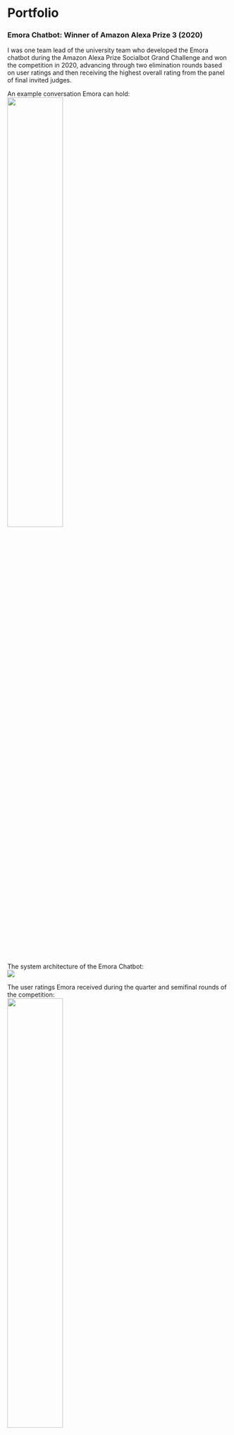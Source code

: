 # Portfolio

### Emora Chatbot: Winner of Amazon Alexa Prize 3 (2020)

I was one team lead of the university team who developed the Emora chatbot during the Amazon Alexa Prize Socialbot Grand Challenge and won the competition in 2020, advancing through two elimination rounds based on user ratings and then receiving the highest overall rating from the panel of final invited judges.

An example conversation Emora can hold:
<br>
<img src="images/emora_convo_example.png" style="width:50%; height:auto;"/>

The system architecture of the Emora Chatbot:
<br>
<img src="images/architecture.png"/>

The user ratings Emora received during the quarter and semifinal rounds of the competition:
<br>
<img src="images/dailyrating.png" style="width:50%; height:auto;"/>

**More Information:**
* Read the Amazon Technical Proceedings paper [here](https://m.media-amazon.com/images/G/01/mobile-apps/dex/alexa/alexaprize/assets/challenge3/proceedings/Emory-Emora.pdf)

* &#9733; Code for running the winning Emora is available at the [Emora Github Repository](https://github.com/emora-chat/emora_ap3_parlai).

* Emora in the News in an [Amazon Article](https://www.amazon.science/latest-news/alexa-prize-interviews?fbclid=IwAR2Iu7HwssbVvqmy1AB2gSOtZfoOps5nbxcpQqlTLgrz1czMtWnEH5X1JVY) and an [Emory Article](https://news.emory.edu/stories/2020/08/er_alexa_prize/campus.html)!

* Learn more about Emora from our [Youtube Playlist](https://www.youtube.com/playlist?list=PLsMGYQfhCveJE1uSslBZjoiRAVHDJoiQa)!

---

### Article QABot using Generative AI

As an intern, I developed an article-grounded conversational question-answering dialogue system that ingests online FAQ documents in order to offer customer support. I worked on the evaluation and integration of numerous approaches to dialogue-relevant tasks into the dialogue system, including information-retrieval, hallucination-detection, and response generation, focusing on prompt-based large language model approaches.

An example prompt for response generation:
<br>
<div style="border: 2px solid black; display: inline-block; padding: 10px;">
  <img src="images/articlebot_response_example.png" style="width:50%; height:auto;"/>
</div>

Overall Article QABot architecture:
<br>
<img src="images/articlebot_architecture.png" style="width:50%; height:auto;"/>

Measured response correctness for Article QABot:
<br>
<img src="images/articlebot_response_prompt_improvement.png" style="width:50%; height:auto;"/>

---

### ConvoSenseGenerator

I developed ConvoSenseGenerator, a fine-tuned T5 model that generates commonsense inferences for a provided dialogue context. It is fine-tuned on a new dialogue commonsense dataset, ConvoSense, collected using GPT that boasts greater contextual novelty, a higher volume of inferences per example, and substantially enriched detail compared to previous datasets. 

Example commonsense inference outputs of the ConvoSenseGenerator:
<br>
<img src="images/convosense_model_example_edit.png" style="width:50%; height:auto;"/>

Illustration of the ConvoSense ChatGPT framework including an example of the prompt: 
<br>
<img src="images/convosense_design.png" style="width:50%; height:auto;"/>

Empirical results from human evaluation demonstrating the superiority of the ConvoSenseGenerator:
<br>
<img src="images/convosense_model_results.png" style="width:50%; height:auto;"/>

**More Information:**

* Read the TACL 2024 paper [here](https://aclanthology.org/2023.acl-long.839/)!

* &#9733; Code for the ConvoSense project is available at the [Github repository]()

* &#9733; **Trained Model:** Our best-performing ConvoSense-trained model is released through HuggingFace [here](https://huggingface.co/sefinch/ConvoSenseGenerator)!

---

### Explicit Reasoning over Commonsense for Dialogue Response Generation

I developed a commonsense-grounded chatbot that leverages explicit reasoning similar to chain-of-thought prompting to integrate ConvoSenseGenerator outputs into dialogue response generation using GPT.

Example dialogue showing motivation of explicit reasoning over commonsense inferences to guide follow-up response generation:
<br>
<img src="images/dialogue-commonsense-example_cropped.png" style="width:25%; height:auto;"/>

Illustrative responses generated from the proposed approach (CS-E) and alternatives:
<br>
<img src="images/rgcs_example.png" style="width:50%; height:auto;"/>

Human evaluation results showing superiority of proposed approach (ConvoSense-E) against alternatives:
<br>
<img src="images/rgcs_results.png" style="width:50%; height:auto;"/>


### Annotation of Behaviors in Chat Evaluation (ABC-Eval): Dialogue System Evaluation Framework

I collaborated to develop a novel evaluation framework for chat-oriented dialogue systems that measures the rate of 16 different dialogue behaviors that can be expressed by chatbots. ABC-Eval is a web-based annotation platform that was built on top of the ParlAI Javascript framework with major modifications to support the annotation requirements of the 16 ABC-Eval tasks. 

The online interface for annotating the usage of Correct Facts and Incorrect Facts:
<br>
<img src="images/interface_knowledge.png" style="width:50%; height:auto;"/>

The online interface for annotating consistency mistakes:
<br>
<img src="images/interface_consistency.png" style="width:50%; height:auto;"/>

**More Information:**

* Read the ACL 2023 paper [here](https://aclanthology.org/2023.acl-long.839/)!

* &#9733; Code for running the ABC-Eval platform is available at the [Github repository](https://github.com/emorynlp/ChatEvaluationPlatform)


---
<p style="font-size:11px">Page template forked from <a href="https://github.com/evanca/quick-portfolio">evanca</a></p>
<!-- Remove above link if you don't want to attibute -->

